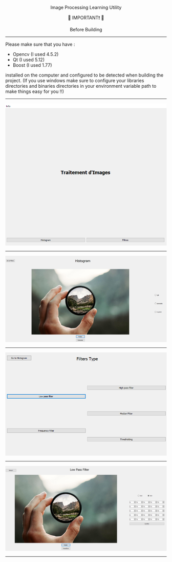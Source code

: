 <p align = "center">Image Processing Learning Utility</p>

<p align = "center">🔴 IMPORTANT❗ 🔴 </p>

<p align = "center"> Before Building </p>

<p align="center">
 
*******************************************************************************************************************
</p>

Please make sure that you have :

 - Opencv (I used 4.5.2)
 - Qt (I used 5.12)
 - Boost (I used 1.77)
 
 installed on the computer and configured to be detected when building the project. (If you use windows make sure to configure your 
 libraries directories and binaries directories in your environment variable path to make things easy for you !!)
<p align="center">
 
********************************************************************************************************************
</p>

<p align = "center"> 
    <img src = "./readmeImages/mainWind.PNG"/>
</p>


<p align="center">
 
********************************************************************************************************************
</p>

<p align = "center"> 
    <img src = "./readmeImages/histogram.PNG"/>
</p>


<p align="center">
 
********************************************************************************************************************
</p>

<p align = "center"> 
    <img src = "./readmeImages/filteroptions.PNG"/>
</p>


<p align="center">
 
********************************************************************************************************************
</p>

<p align = "center"> 
    <img src = "./readmeImages/lpfilt.PNG"/>
</p>


<p align="center">
 
********************************************************************************************************************
</p>
